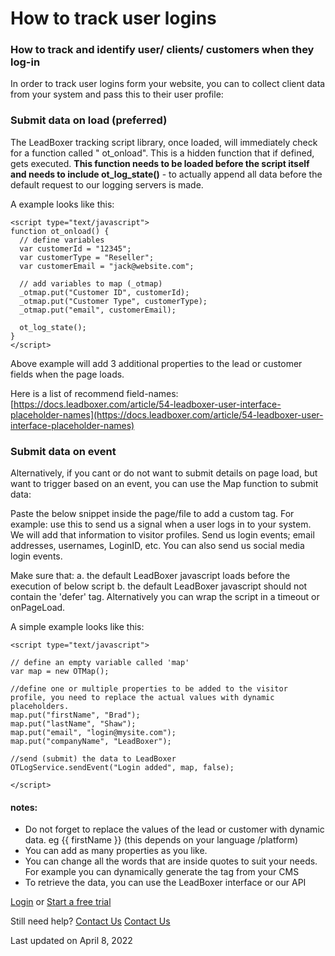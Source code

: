 # How to track user logins

### How to track and identify user/ clients/ customers when they log-in

In order to track user logins form your website, you can to collect client data from your system and pass this to their user profile:

### Submit data on load (preferred)

The LeadBoxer tracking script library, once loaded, will immediately check for a function called " ot\_onload". This is a hidden function that if defined, gets executed. **This function needs to be loaded before the script itself and needs to include ot\_log\_state()** - to actually append all data before the default request to our logging servers is made.&#x20;

A example looks like this:

```
<script type="text/javascript"> 
function ot_onload() {
  // define variables
  var customerId = "12345";
  var customerType = "Reseller";
  var customerEmail = "jack@website.com";

  // add variables to map (_otmap)
  _otmap.put("Customer ID", customerId);  
  _otmap.put("Customer Type", customerType);
  _otmap.put("email", customerEmail);

  ot_log_state();
}
</script>
```

Above example will add 3 additional properties to the lead or customer fields when the page loads.

Here is a list of recommend field-names: [https://docs.leadboxer.com/article/54-leadboxer-user-interface-placeholder-names](https://docs.leadboxer.com/article/54-leadboxer-user-interface-placeholder-names)

### Submit data on event

Alternatively, if you cant or do not want to submit details on page load, but want to trigger based on an event, you can use the Map function to submit data:

Paste the below snippet inside the page/file to add a custom tag. For example: use this to send us a signal when a user logs in to your system. We will add that information to visitor profiles. Send us login events; email addresses, usernames, LoginID, etc. You can also send us social media login events.

Make sure that: a. the default LeadBoxer javascript loads before the execution of below script b. the default LeadBoxer javascript should not contain the 'defer' tag. Alternatively you can wrap the script in a timeout or onPageLoad.&#x20;

A simple example looks like this:

```
<script type="text/javascript">

// define an empty variable called 'map' 
var map = new OTMap();

//define one or multiple properties to be added to the visitor profile, you need to replace the actual values with dynamic placeholders.
map.put("firstName", "Brad"); 
map.put("lastName", "Shaw"); 
map.put("email", "login@mysite.com"); 
map.put("companyName", "LeadBoxer"); 

//send (submit) the data to LeadBoxer 
OTLogService.sendEvent("Login added", map, false);

</script>
```

#### notes:

* Do not forget to replace the values of the lead or customer with dynamic data. eg \{{ firstName \}} (this depends on your language /platform)
* You can add as many properties as you like.
* You can change all the words that are inside quotes to suit your needs. For example you can dynamically generate the tag from your CMS
* To retrieve the data, you can use the LeadBoxer interface or our API

[Login](https://app.leadboxer.com/) or [Start a free trial](https://www.leadboxer.com/?signup=true)

Still need help? [Contact Us](broken-reference) [Contact Us](broken-reference)

Last updated on April 8, 2022
